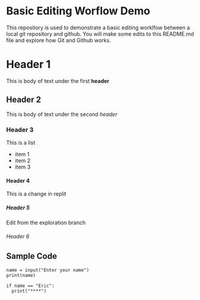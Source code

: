 # Basic Editing Worflow Demo
This repository is used to demonstrate a basic editing worklfow between a local git repository and github.  You will make some edits to this README.md file and explore how Git and Github works.

# Header 1 
This is body of text under the first **header**
## Header 2 
This is body of text under the second *header*
### Header 3 
This is a list
* item 1 
* item 2 
* item 3
#### Header 4 
This is a change in replit 

##### Header 5
Edit from the exploration branch

###### Header 6 

## Sample Code 
```
name = input("Enter your name")
print(name)

if name == "Eric": 
  print("****")
```
